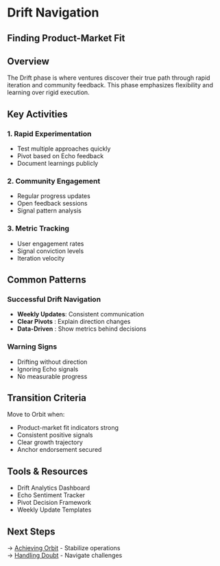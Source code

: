 # Drift Navigation

## Finding Product-Market Fit

<div class="arena-card">

</div>

## Overview

The Drift phase is where ventures discover their true path through rapid iteration and community feedback. This phase emphasizes flexibility and learning over rigid execution.

## Key Activities

### 1. Rapid Experimentation
- Test multiple approaches quickly
- Pivot based on Echo feedback
- Document learnings publicly

### 2. Community Engagement
- Regular progress updates
- Open feedback sessions
- Signal pattern analysis

### 3. Metric Tracking
- User engagement rates
- Signal conviction levels
- Iteration velocity

## Common Patterns

### Successful Drift Navigation

- **Weekly Updates**: Consistent communication
- **Clear Pivots** : Explain direction changes
- **Data-Driven** : Show metrics behind decisions

### Warning Signs
- Drifting without direction
- Ignoring Echo signals
- No measurable progress

## Transition Criteria

Move to Orbit when:
- Product-market fit indicators strong
- Consistent positive signals
- Clear growth trajectory
- Anchor endorsement secured

## Tools & Resources

- Drift Analytics Dashboard
- Echo Sentiment Tracker
- Pivot Decision Framework
- Weekly Update Templates

## Next Steps

→ [Achieving Orbit](achieving-orbit.md) - Stabilize operations  
→ [Handling Doubt](handling-doubt.md) - Navigate challenges